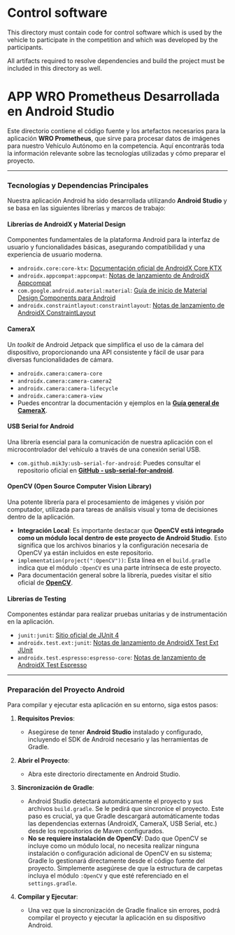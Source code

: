 Control software
====

This directory must contain code for control software which is used by the vehicle to participate in the competition and which was developed by the participants.

All artifacts required to resolve dependencies and build the project must be included in this directory as well.

# APP WRO Prometheus Desarrollada en Android Studio

Este directorio contiene el código fuente y los artefactos necesarios para la aplicación **WRO Prometheus**, que sirve para procesar datos de imágenes para nuestro Vehículo Autónomo en la competencia. Aquí encontrarás toda la información relevante sobre las tecnologías utilizadas y cómo preparar el proyecto.

---

### Tecnologías y Dependencias Principales

Nuestra aplicación Android ha sido desarrollada utilizando **Android Studio** y se basa en las siguientes librerías y marcos de trabajo:

#### Librerías de AndroidX y Material Design

Componentes fundamentales de la plataforma Android para la interfaz de usuario y funcionalidades básicas, asegurando compatibilidad y una experiencia de usuario moderna.

* `androidx.core:core-ktx`: [Documentación oficial de AndroidX Core KTX](https://developer.android.com/kotlin/ktx)
* `androidx.appcompat:appcompat`: [Notas de lanzamiento de AndroidX Appcompat](https://developer.android.com/jetpack/androidx/releases/appcompat)
* `com.google.android.material:material`: [Guía de inicio de Material Design Components para Android](https://material.io/develop/android/docs/getting-started)
* `androidx.constraintlayout:constraintlayout`: [Notas de lanzamiento de AndroidX ConstraintLayout](https://developer.android.com/jetpack/androidx/releases/constraintlayout)

#### CameraX

Un *toolkit* de Android Jetpack que simplifica el uso de la cámara del dispositivo, proporcionando una API consistente y fácil de usar para diversas funcionalidades de cámara.

* `androidx.camera:camera-core`
* `androidx.camera:camera-camera2`
* `androidx.camera:camera-lifecycle`
* `androidx.camera:camera-view`
* Puedes encontrar la documentación y ejemplos en la **[Guía general de CameraX](https://developer.android.com/media/camera/camerax)**.

#### USB Serial for Android

Una librería esencial para la comunicación de nuestra aplicación con el microcontrolador del vehículo a través de una conexión serial USB.

* `com.github.mik3y:usb-serial-for-android`: Puedes consultar el repositorio oficial en **[GitHub - usb-serial-for-android](https://github.com/mik3y/usb-serial-for-android)**.

#### OpenCV (Open Source Computer Vision Library)

Una potente librería para el procesamiento de imágenes y visión por computador, utilizada para tareas de análisis visual y toma de decisiones dentro de la aplicación.

* **Integración Local**: Es importante destacar que **OpenCV está integrado como un módulo local dentro de este proyecto de Android Studio**. Esto significa que los archivos binarios y la configuración necesaria de OpenCV ya están incluidos en este repositorio.
* `implementation(project(":OpenCV"))`: Esta línea en el `build.gradle` indica que el módulo `:OpenCV` es una parte intrínseca de este proyecto.
* Para documentación general sobre la librería, puedes visitar el sitio oficial de **[OpenCV](https://opencv.org/)**.

#### Librerías de Testing

Componentes estándar para realizar pruebas unitarias y de instrumentación en la aplicación.

* `junit:junit`: [Sitio oficial de JUnit 4](https://junit.org/junit4/faq.html)
* `androidx.test.ext:junit`: [Notas de lanzamiento de AndroidX Test Ext JUnit](https://developer.android.com/jetpack/androidx/releases/test)
* `androidx.test.espresso:espresso-core`: [Notas de lanzamiento de AndroidX Test Espresso](https://developer.android.com/jetpack/androidx/releases/espresso)

---

### Preparación del Proyecto Android

Para compilar y ejecutar esta aplicación en su entorno, siga estos pasos:

1.  **Requisitos Previos**:
    * Asegúrese de tener **Android Studio** instalado y configurado, incluyendo el SDK de Android necesario y las herramientas de Gradle.

2.  **Abrir el Proyecto**:
    * Abra este directorio directamente en Android Studio.

3.  **Sincronización de Gradle**:
    * Android Studio detectará automáticamente el proyecto y sus archivos `build.gradle`. Se le pedirá que sincronice el proyecto. Este paso es crucial, ya que Gradle descargará automáticamente todas las dependencias externas (AndroidX, CameraX, USB Serial, etc.) desde los repositorios de Maven configurados.
    * **No se requiere instalación de OpenCV**: Dado que OpenCV se incluye como un módulo local, no necesita realizar ninguna instalación o configuración adicional de OpenCV en su sistema; Gradle lo gestionará directamente desde el código fuente del proyecto. Simplemente asegúrese de que la estructura de carpetas incluya el módulo `:OpenCV` y que esté referenciado en el `settings.gradle`.

4.  **Compilar y Ejecutar**:
    * Una vez que la sincronización de Gradle finalice sin errores, podrá compilar el proyecto y ejecutar la aplicación en su dispositivo Android.
